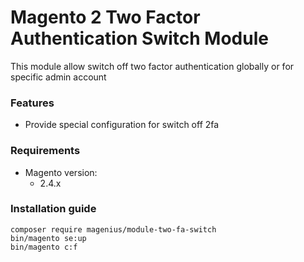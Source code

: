 # Magento 2 Two Factor Authentication Switch Module 

This module allow switch off two factor authentication globally or for specific admin account

### Features

- Provide special configuration for switch off 2fa

### Requirements

- Magento version:
  * 2.4.x

### Installation guide

```shell script
composer require magenius/module-two-fa-switch
bin/magento se:up
bin/magento c:f
```
